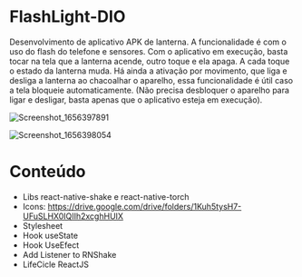 # FlashLight-DIO
Desenvolvimento de aplicativo APK de lanterna. 
A funcionalidade é com o uso do flash do telefone e sensores. 
Com o aplicativo em execução, basta tocar na tela que a lanterna acende, outro toque e ela apaga. A cada toque o estado da lanterna muda. 
Há ainda a ativação por movimento, que liga e desliga a lanterna ao chacoalhar o aparelho, essa funcionalidade é útil caso a tela bloqueie automaticamente. 
(Não precisa desbloquer o aparelho para ligar e desligar, basta apenas que o aplicativo esteja em execução).

![Screenshot_1656397891](https://user-images.githubusercontent.com/106713684/176109629-19b810ec-bb48-4fda-a63e-52e4c675918c.png)

![Screenshot_1656398054](https://user-images.githubusercontent.com/106713684/176109700-eb133134-488b-4a9b-b0b8-1b8e9259618f.png)

# Conteúdo

- Libs react-native-shake e react-native-torch
- Icons: https://drive.google.com/drive/folders/1Kuh5tysH7-UFuSLHX0IQIIh2xcghHUIX
- Stylesheet
- Hook useState
- Hook UseEfect
- Add Listener to RNShake
- LifeCicle ReactJS
